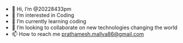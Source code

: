 - 👋 Hi, I’m @20228433pm
- 👀 I’m interested in Coding
- 🌱 I’m currently learning coding
- 💞️ I’m looking to collaborate on new technologies changing the world
- 📫 How to reach me prathamesh.mallya86@gmail.com

<!---
20228433pm/20228433pm is a ✨ special ✨ repository because its `README.md` (this file) appears on your GitHub profile.
You can click the Preview link to take a look at your changes.
--->
